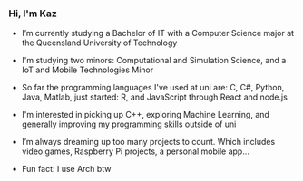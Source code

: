### Hi, I'm Kaz

- I’m currently studying a Bachelor of IT with a Computer Science major at the Queensland University of Technology
- I'm studying two minors: Computational and Simulation Science, and a IoT and Mobile Technologies Minor
- So far the programming languages I've used at uni are: C, C#, Python, Java, Matlab, just started: R, and JavaScript through React and node.js

- I'm interested in picking up C++, exploring Machine Learning, and generally improving my programming skills outside of uni
- I’m always dreaming up too many projects to count. Which includes video games, Raspberry Pi projects, a personal mobile app...

- Fun fact: I use Arch btw
